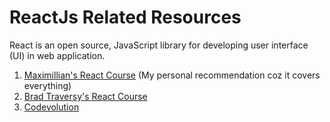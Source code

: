 # ReactJs Related Resources

React is an open source, JavaScript library for developing user interface (UI) in web application.


1. [Maximillian's React Course](https://www.udemy.com/course/react-the-complete-guide-incl-redux/) (My personal recommendation coz it covers everything)
2. [Brad Traversy's React Course](https://www.udemy.com/course/react-front-to-back-2022/)
3. [Codevolution](https://www.youtube.com/playlist?list=PLC3y8-rFHvwgg3vaYJgHGnModB54rxOk3)
